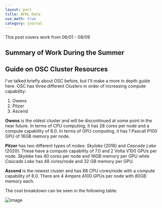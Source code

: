 ```yaml
---
layout: post
title: AFRL Data
use_math: true
category: journal
---
```


This post covers work from 06/01 - 08/09

## Summary of Work During the Summer

## Guide on OSC Cluster Resources

I've talked briefly about OSC before, but I'll make a more in depth guide here. OSC has three different Clusters in order of increasing compute capability: 

1. Owens
2. Pitzer
3. Ascend 

**Owens** is the oldest cluster and will be discontinued at some point in the near future. In terms of CPU computing, it has 28 cores per node and a compute capability of 6.0. In terms of GPU computing, it has 1 Pascall P100 GPU of 16GB memory per node. 

**Pitzer** has two different types of nodes: *Skylake* (2018) and *Cascade Lake* (2020). These have a compute capability of 7.0 and 2 Volta V100 GPUs per node. *Skylake* has 40 cores per node and 16GB memory per GPU while *Cascade Lake* has 48 cores/node and 32 GB memory per GPU.

**Ascend** is the newest cluster and has 88 CPU cores/node with a compute capability of 8.0. There are 4 Ampere A100 GPUs per node with 80GB memory each.

The cost breakdown can be seen in the following table: 

![image](https://github.com/user-attachments/assets/02ee775b-8db0-441a-a418-c6fb0ed9a1c0)





